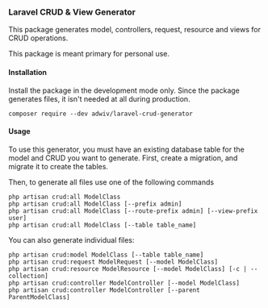 ### Laravel CRUD & View Generator

This package generates model, controllers, request, resource and views for CRUD operations.

This package is meant primary for personal use.

#### Installation

Install the package in the development mode only. Since the package generates files, it isn't needed at all during
production.

```shell
composer require --dev adwiv/laravel-crud-generator
```

#### Usage

To use this generator, you must have an existing database table for the model and CRUD you want to generate. First,
create a migration, and migrate it to create the tables.

Then, to generate all files use one of the following commands

```shell
php artisan crud:all ModelClass
php artisan crud:all ModelClass [--prefix admin]
php artisan crud:all ModelClass [--route-prefix admin] [--view-prefix user]
php artisan crud:all ModelClass [--table table_name]
```


You can also generate individual files:
```shell
php artisan crud:model ModelClass [--table table_name]
php artisan crud:request ModelRequest [--model ModelClass]
php artisan crud:resource ModelResource [--model ModelClass] [-c | --collection]
php artisan crud:controller ModelController [--model ModelClass]
php artisan crud:controller ModelController [--parent ParentModelClass]
```
